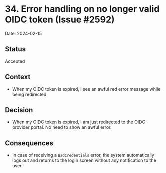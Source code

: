 # 34. Error handling on no longer valid OIDC token (Issue #2592)

Date: 2024-02-15

## Status

Accepted

## Context

- When my OIDC token is expired, I see an awful red error message while being redirected

## Decision

- When my OIDC token is expired, I am just redirected to the OIDC provider portal. No need to show an awful error.

## Consequences

- In case of receiving a `BadCredentials` error, the system automatically logs out and returns to the login screen without any notification to the user.